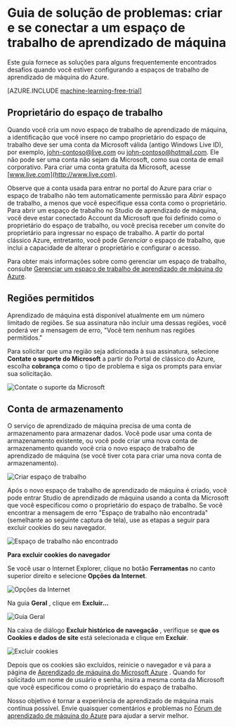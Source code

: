 <properties
    pageTitle="Solução de problemas: Criar e se conectar a um espaço de trabalho de aprendizado de máquina | Microsoft Azure"
    description="Soluções para problemas comuns na criação e se conectar a um espaço de trabalho de aprendizado de máquina do Azure"
    services="machine-learning"
    documentationCenter=""
    authors="garyericson"
    manager="jhubbard"
    editor="cgronlun"/>

<tags
    ms.service="machine-learning"
    ms.workload="data-services"
    ms.tgt_pltfrm="na"
    ms.devlang="na"
    ms.topic="article"
    ms.date="09/09/2016"
    ms.author="garye"/>


# <a name="troubleshooting-guide-create-and-connect-to-an-machine-learning-workspace"></a>Guia de solução de problemas: criar e se conectar a um espaço de trabalho de aprendizado de máquina

Este guia fornece as soluções para alguns frequentemente encontrados desafios quando você estiver configurando a espaços de trabalho de aprendizado de máquina do Azure.

[AZURE.INCLUDE [machine-learning-free-trial](../../includes/machine-learning-free-trial.md)]

## <a name="workspace-owner"></a>Proprietário do espaço de trabalho

Quando você cria um novo espaço de trabalho de aprendizado de máquina, a identificação que você insere no campo proprietário do espaço de trabalho deve ser uma conta da Microsoft válida (antigo Windows Live ID), por exemplo, john-contoso@live.com ou john-contoso@hotmail.com. Ele não pode ser uma conta não sejam da Microsoft, como sua conta de email corporativo. Para criar uma conta gratuita da Microsoft, acesse [www.live.com](http://www.live.com).

Observe que a conta usada para entrar no portal do Azure para criar o espaço de trabalho não tem automaticamente permissão para *Abrir* espaço de trabalho, a menos que você especifique essa conta como o proprietário. Para abrir um espaço de trabalho no Studio de aprendizado de máquina, você deve estar conectado Account da Microsoft que foi definido como o proprietário do espaço de trabalho, ou você precisa receber um convite do proprietário para ingressar no espaço de trabalho. A partir do portal clássico Azure, entretanto, você pode *Gerenciar* o espaço de trabalho, que inclui a capacidade de alterar o proprietário e configurar o acesso.

Para obter mais informações sobre como gerenciar um espaço de trabalho, consulte [Gerenciar um espaço de trabalho de aprendizado de máquina do Azure].

[Gerenciar um espaço de trabalho de aprendizado de máquina do Azure]: machine-learning-manage-workspace.md

## <a name="allowed-regions"></a>Regiões permitidos

Aprendizado de máquina está disponível atualmente em um número limitado de regiões. Se sua assinatura não incluir uma dessas regiões, você poderá ver a mensagem de erro, "Você tem nenhum nas regiões permitidos."

Para solicitar que uma região seja adicionada à sua assinatura, selecione **Contate o suporte do Microsoft** a partir do Portal de clássico do Azure, escolha **cobrança** como o tipo de problema e siga os prompts para enviar sua solicitação.

![Contate o suporte da Microsoft][screen1]

## <a name="storage-account"></a>Conta de armazenamento

O serviço de aprendizado de máquina precisa de uma conta de armazenamento para armazenar dados. Você pode usar uma conta de armazenamento existente, ou você pode criar uma nova conta de armazenamento quando você cria o novo espaço de trabalho de aprendizado de máquina (se você tiver cota para criar uma nova conta de armazenamento).

<!-- These instructions no longer work, but I'm not sure what to replace them with
To see if you can create a new storage account, in the Classic Portal, go to **Settings** and then click **Usage**.
-->

![Criar espaço de trabalho][screen2]

Após o novo espaço de trabalho de aprendizado de máquina é criado, você pode entrar Studio de aprendizado de máquina usando a conta da Microsoft que você especificou como o proprietário do espaço de trabalho. Se você encontrar a mensagem de erro "Espaço de trabalho não encontrada" (semelhante ao seguinte captura de tela), use as etapas a seguir para excluir cookies do seu navegador.

![Espaço de trabalho não encontrado][screen3]

**Para excluir cookies do navegador**

Se você usar o Internet Explorer, clique no botão **Ferramentas** no canto superior direito e selecione **Opções da Internet**.  

![Opções da Internet][screen4]

Na guia **Geral** , clique em **Excluir...**

![Guia Geral][screen5]

Na caixa de diálogo **Excluir histórico de navegação** , verifique se **que os Cookies e dados de site** está selecionada e clique em **Excluir**.

![Excluir cookies][screen6]

Depois que os cookies são excluídos, reinicie o navegador e vá para a página de [Aprendizado de máquina do Microsoft Azure](https://studio.azureml.net) . Quando for solicitado um nome de usuário e senha, insira a mesma conta da Microsoft que você especificou como o proprietário do espaço de trabalho.

Nosso objetivo é tornar a experiência de aprendizado de máquina mais contínua possível. Envie quaisquer comentários e problemas no [Fórum de aprendizado de máquina do Azure](http://social.msdn.microsoft.com/Forums/windowsazure/home?forum=MachineLearning) para ajudar a servir melhor.

[screen1]:media/machine-learning-troubleshooting-creating-ml-workspace/screen1.png
[screen2]:media/machine-learning-troubleshooting-creating-ml-workspace/screen2.png
[screen3]:media/machine-learning-troubleshooting-creating-ml-workspace/screen3.png
[screen4]:media/machine-learning-troubleshooting-creating-ml-workspace/screen4.png
[screen5]:media/machine-learning-troubleshooting-creating-ml-workspace/screen5.png
[screen6]:media/machine-learning-troubleshooting-creating-ml-workspace/screen6.png
